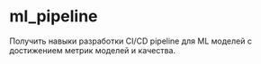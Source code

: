 # ml_pipeline
Получить навыки разработки CI/CD pipeline для ML моделей с достижением метрик моделей и качества.
